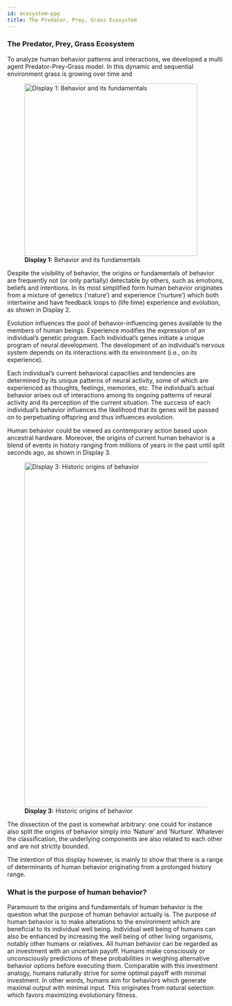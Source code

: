 ```yaml
---
id: ecosystem-ppg
title: The Predator, Prey, Grass Ecosystem
---
```


### The Predator, Prey, Grass Ecosystem

To analyze human behavior patterns and interactions, we developed a multi agent Predator-Prey-Grass model. In this dynamic and sequential environment grass is growing over time and

<figure style={{ textAlign: 'center' }}>
  <img src="/img/fundamentals/display-1.jpg" alt="Display 1: Behavior and its fundamentals" width="400" />
  <figcaption><strong>Display 1:</strong> Behavior and its fundamentals</figcaption>
</figure>

Despite the visibility of behavior, the origins or fundamentals of behavior are frequently not (or only partially) detectable by others, such as emotions, beliefs and intentions. In its most simplified form human behavior originates from a mixture of genetics (‘nature’) and experience (‘nurture’) which both intertwine and have feedback loops to (life time) experience and evolution, as shown in Display 2.

Evolution influences the pool of behavior-influencing genes available to the members of human beings. Experience modifies the expression of an individual’s genetic program. Each individual’s genes initiate a unique program of neural development. The development of an individual’s nervous system depends on its interactions with its environment (i.e., on its experience).

Each individual’s current behavioral capacities and tendencies are determined by its unique patterns of neural activity, some of which are experienced as thoughts, feelings, memories, etc. The individual’s actual behavior arises out of interactions among its ongoing patterns of neural activity and its perception of the current situation. The success of each individual’s behavior influences the likelihood that its genes will be passed on to perpetuating offspring and thus influences evolution.

Human behavior could be viewed as contemporary action based upon ancestral hardware. Moreover, the origins of current human behavior is a blend of events in history ranging from millions of years in the past until split seconds ago, as shown in Display 3.

<figure style={{ textAlign: 'center' }}>
  <img src="/img/display-3.jpg" alt="Display 3: Historic origins of behavior" width="800" />
  <figcaption><strong>Display 3:</strong> Historic origins of behavior</figcaption>
</figure>

The dissection of the past is somewhat arbitrary: one could for instance also split the origins of behavior simply into ‘Nature’ and ‘Nurture’. Whatever the classification, the underlying components are also related to each other and are not strictly bounded.

The intention of this display however, is mainly to show that there is a range of determinants of human behavior originating from a prolonged history range.

### What is the purpose of human behavior?

Paramount to the origins and fundamentals of human behavior is the question what the purpose of human behavior actually is. The purpose of human behavior is to make alterations to the environment which are beneficial to its individual well being. Individual well being of humans can also be enhanced by increasing the well being of other living organisms, notably other humans or relatives. All human behavior can be regarded as an investment with an uncertain payoff. Humans make consciously or unconsciously predictions of these probabilities in weighing alternative behavior options before executing them. Comparable with this investment analogy, humans naturally strive for some optimal payoff with minimal investment. In other words, humans aim for behaviors which generate maximal output with minimal input. This originates from natural selection which favors maximizing evolutionary fitness.

